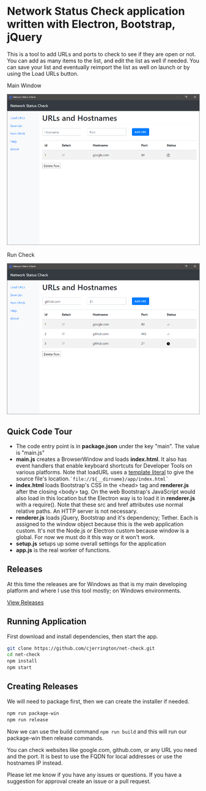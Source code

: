 # Network Status Check application written with Electron, Bootstrap, jQuery

This is a tool to add URLs and ports to check to see if they are open or not. You can add as many items to the list, and edit the list as well if needed. You can save your list and eventually reimport the list as well on launch or by using the Load URLs button.

Main Window

![main](screenshots/main.png)

Run Check

![runcheck](screenshots/runcheck.png)

## Quick Code Tour

- The code entry point is in **package.json** under the key "main". The value is "main.js"
- **main.js** creates a BrowserWindow and loads **index.html**. It also has event handlers that enable keyboard shortcuts for Developer Tools on various platforms. Note that loadURL uses a [template literal](https://developer.mozilla.org/en-US/docs/Web/JavaScript/Reference/Template_literals) to give the source file's location.`` `file://${__dirname}/app/index.html` ``
- **index.html** loads Bootstrap's CSS in the &lt;head&gt; tag and **renderer.js** after the closing &lt;body&gt; tag. On the web Bootstrap's JavaScript would also load in this location but the Electron way is to load it in **renderer.js** with a require(). Note that these src and href attributes use normal relative paths. An HTTP server is not necessary.
- **renderer.js** loads jQuery, Bootstrap and it's dependency; Tether. Each is assigned to the window object because this is the web application custom. It's not the Node.js or Electron custom because window is a global. For now we must do it this way or it won't work.
- **setup.js** setups up some overall settings for the application
- **app.js** is the real worker of functions.

## Releases

At this time the releases are for Windows as that is my main developing platform and where I use this tool mostly; on Windows environments.

[View Releases](https://github.com/cjerrington/net-check/releases)

## Running Application

First download and install dependencies, then start the app.

```bash
git clone https://github.com/cjerrington/net-check.git
cd net-check
npm install
npm start
```

## Creating Releases

We will need to package first, then we can create the installer if needed.

```bash
npm run package-win
npm run release
```

Now we can use the build command `npm run build` and this will run our package-win then release commands.

You can check websites like google.com, github.com, or any URL you need and the port. It is best to use the FQDN for local addresses or use the hostnames IP instead.

Please let me know if you have any issues or questions. If you have a suggestion for approval create an issue or a pull request.
